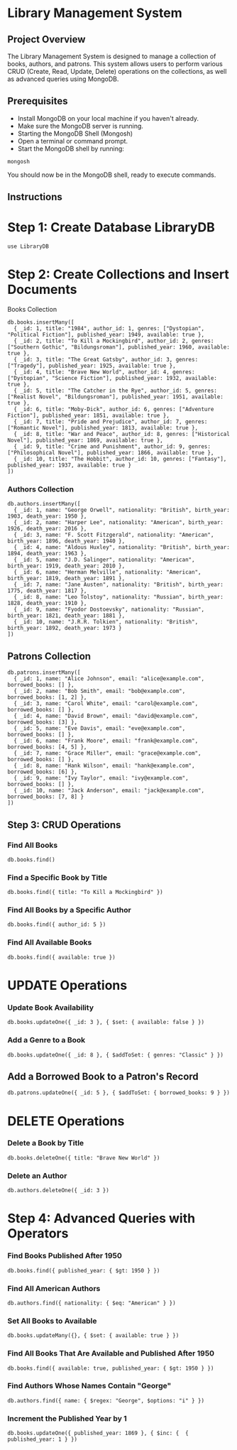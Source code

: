# Library Management System
## Project Overview
The Library Management System is designed to manage a collection of books, authors, and patrons. This system allows users to perform various CRUD (Create, Read, Update, Delete) operations on the collections, as well as advanced queries using MongoDB.

## Prerequisites
- Install MongoDB on your local machine if you haven't already.
- Make sure the MongoDB server is running.
- Starting the MongoDB Shell (Mongosh)
- Open a terminal or command prompt.
- Start the MongoDB shell by running:

````
mongosh
````

You should now be in the MongoDB shell, ready to execute commands.

## Instructions
# Step 1: Create Database LibraryDB

```
use LibraryDB
```

# Step 2: Create Collections and Insert Documents

Books Collection

````
db.books.insertMany([
  { _id: 1, title: "1984", author_id: 1, genres: ["Dystopian", "Political Fiction"], published_year: 1949, available: true },
  { _id: 2, title: "To Kill a Mockingbird", author_id: 2, genres: ["Southern Gothic", "Bildungsroman"], published_year: 1960, available: true },
  { _id: 3, title: "The Great Gatsby", author_id: 3, genres: ["Tragedy"], published_year: 1925, available: true },
  { _id: 4, title: "Brave New World", author_id: 4, genres: ["Dystopian", "Science Fiction"], published_year: 1932, available: true },
  { _id: 5, title: "The Catcher in the Rye", author_id: 5, genres: ["Realist Novel", "Bildungsroman"], published_year: 1951, available: true },
  { _id: 6, title: "Moby-Dick", author_id: 6, genres: ["Adventure Fiction"], published_year: 1851, available: true },
  { _id: 7, title: "Pride and Prejudice", author_id: 7, genres: ["Romantic Novel"], published_year: 1813, available: true },
  { _id: 8, title: "War and Peace", author_id: 8, genres: ["Historical Novel"], published_year: 1869, available: true },
  { _id: 9, title: "Crime and Punishment", author_id: 9, genres: ["Philosophical Novel"], published_year: 1866, available: true },
  { _id: 10, title: "The Hobbit", author_id: 10, genres: ["Fantasy"], published_year: 1937, available: true }
])
````
### Authors Collection
````
db.authors.insertMany([
  { _id: 1, name: "George Orwell", nationality: "British", birth_year: 1903, death_year: 1950 },
  { _id: 2, name: "Harper Lee", nationality: "American", birth_year: 1926, death_year: 2016 },
  { _id: 3, name: "F. Scott Fitzgerald", nationality: "American", birth_year: 1896, death_year: 1940 },
  { _id: 4, name: "Aldous Huxley", nationality: "British", birth_year: 1894, death_year: 1963 },
  { _id: 5, name: "J.D. Salinger", nationality: "American", birth_year: 1919, death_year: 2010 },
  { _id: 6, name: "Herman Melville", nationality: "American", birth_year: 1819, death_year: 1891 },
  { _id: 7, name: "Jane Austen", nationality: "British", birth_year: 1775, death_year: 1817 },
  { _id: 8, name: "Leo Tolstoy", nationality: "Russian", birth_year: 1828, death_year: 1910 },
  { _id: 9, name: "Fyodor Dostoevsky", nationality: "Russian", birth_year: 1821, death_year: 1881 },
  { _id: 10, name: "J.R.R. Tolkien", nationality: "British", birth_year: 1892, death_year: 1973 }
])
````

## Patrons Collection
````
db.patrons.insertMany([
  { _id: 1, name: "Alice Johnson", email: "alice@example.com", borrowed_books: [] },
  { _id: 2, name: "Bob Smith", email: "bob@example.com", borrowed_books: [1, 2] },
  { _id: 3, name: "Carol White", email: "carol@example.com", borrowed_books: [] },
  { _id: 4, name: "David Brown", email: "david@example.com", borrowed_books: [3] },
  { _id: 5, name: "Eve Davis", email: "eve@example.com", borrowed_books: [] },
  { _id: 6, name: "Frank Moore", email: "frank@example.com", borrowed_books: [4, 5] },
  { _id: 7, name: "Grace Miller", email: "grace@example.com", borrowed_books: [] },
  { _id: 8, name: "Hank Wilson", email: "hank@example.com", borrowed_books: [6] },
  { _id: 9, name: "Ivy Taylor", email: "ivy@example.com", borrowed_books: [] },
  { _id: 10, name: "Jack Anderson", email: "jack@example.com", borrowed_books: [7, 8] }
])
````

## Step 3: CRUD Operations

### Find All Books

````
db.books.find()
````
### Find a Specific Book by Title
````
db.books.find({ title: "To Kill a Mockingbird" })
````
### Find All Books by a Specific Author
````
db.books.find({ author_id: 5 })
````
### Find All Available Books
````
db.books.find({ available: true })
````
# UPDATE Operations
### Update Book Availability
````
db.books.updateOne({ _id: 3 }, { $set: { available: false } })
````

### Add a Genre to a Book

````
db.books.updateOne({ _id: 8 }, { $addToSet: { genres: "Classic" } })
````

## Add a Borrowed Book to a Patron's Record
````
db.patrons.updateOne({ _id: 5 }, { $addToSet: { borrowed_books: 9 } })
````

# DELETE Operations

### Delete a Book by Title

````
db.books.deleteOne({ title: "Brave New World" })
````
### Delete an Author
````
db.authors.deleteOne({ _id: 3 })
````
# Step 4: Advanced Queries with Operators
### Find Books Published After 1950

````
db.books.find({ published_year: { $gt: 1950 } })
````
### Find All American Authors

````
db.authors.find({ nationality: { $eq: "American" } })
````
### Set All Books to Available

````
db.books.updateMany({}, { $set: { available: true } })
````

### Find All Books That Are Available and Published After 1950

````
db.books.find({ available: true, published_year: { $gt: 1950 } })
````
### Find Authors Whose Names Contain "George"

````
db.authors.find({ name: { $regex: "George", $options: "i" } })
````
### Increment the Published Year by 1

````
db.books.updateOne({ published_year: 1869 }, { $inc: {  { published_year: 1 } })
````

